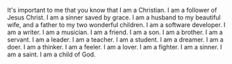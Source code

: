 It's important to me that you know that I am a Christian. I am a follower of Jesus Christ. I am a sinner saved by grace. I am a husband to my beautiful wife, and a father to my two wonderful children. I am a software developer. I am a writer. I am a musician. I am a friend. I am a son. I am a brother. I am a servant. I am a leader. I am a teacher. I am a student. I am a dreamer. I am a doer. I am a thinker. I am a feeler. I am a lover. I am a fighter. I am a sinner. I am a saint. I am a child of God.
